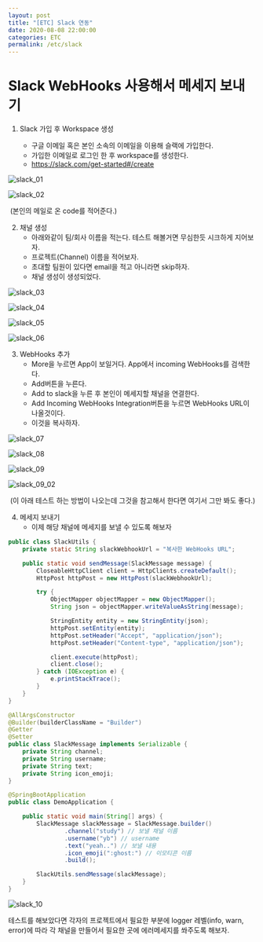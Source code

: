 ```yaml
---
layout: post
title: "[ETC] Slack 연동"
date: 2020-08-08 22:00:00
categories: ETC
permalink: /etc/slack
---
```


# Slack WebHooks 사용해서 메세지 보내기

1. Slack 가입 후 Workspace 생성

   - 구글 이메일 혹은 본인 소속의 이메일을 이용해 슬랙에 가입한다.
   - 가입한 이메일로 로그인 한 후 workspace를 생성한다.
   - <https://slack.com/get-started#/create>

![slack_01](/img/slack_01.JPG)

![slack_02](/img/slack_02.JPG)

​									(본인의 메일로 온 code를 적어준다.)

2. 채널 생성
   - 아래와같이 팀/회사 이름을 적는다. 테스트 해볼거면 무심한듯 시크하게 지어보자.
   - 프로젝트(Channel) 이름을 적어보자.
   - 초대할 팀원이 있다면 email을 적고 아니라면 skip하자.
   - 채널 생성이 생성되었다.

![slack_03](/img/slack_03.JPG)

![slack_04](/img/slack_04.JPG)

![slack_05](/img/slack_05.JPG)

![slack_06](/img/slack_06.JPG)

3. WebHooks 추가
   - More을 누르면 App이 보일거다. App에서 incoming WebHooks를 검색한다.
   - Add버튼을 누른다.
   - Add to slack을 누른 후 본인이 메세지할 채널을 연결한다.
   - Add Incoming WebHooks Integration버튼을 누르면 WebHooks URL이 나올것이다.
   - 이것을 복사하자.

![slack_07](/img/slack_07.JPG)



![slack_08](/img/slack_08.JPG)

![slack_09](/img/slack_09.JPG)

![slack_09_02](/img/slack_09_02.JPG)

​		(이 아래 테스트 하는 방법이 나오는데 그것을 참고해서 한다면 여기서 그만 봐도 좋다.)

4. 메세지 보내기
   - 이제 해당 채널에 메세지를 보낼 수 있도록 해보자

```java
public class SlackUtils {
    private static String slackWebhookUrl = "복사한 WebHooks URL";

    public static void sendMessage(SlackMessage message) {
        CloseableHttpClient client = HttpClients.createDefault();
        HttpPost httpPost = new HttpPost(slackWebhookUrl);

        try {
            ObjectMapper objectMapper = new ObjectMapper();
            String json = objectMapper.writeValueAsString(message);

            StringEntity entity = new StringEntity(json);
            httpPost.setEntity(entity);
            httpPost.setHeader("Accept", "application/json");
            httpPost.setHeader("Content-type", "application/json");

            client.execute(httpPost);
            client.close();
        } catch (IOException e) {
            e.printStackTrace();
        }
    }
}
```

```java
@AllArgsConstructor
@Builder(builderClassName = "Builder")
@Getter
@Setter
public class SlackMessage implements Serializable {
    private String channel;
    private String username;
    private String text;
    private String icon_emoji;
}
```

```java
@SpringBootApplication
public class DemoApplication {

    public static void main(String[] args) {
        SlackMessage slackMessage = SlackMessage.builder()
                .channel("study") // 보낼 채널 이름
                .username("yb") // username
                .text("yeah..") // 보낼 내용
                .icon_emoji(":ghost:") // 이모티콘 이름
                .build();

        SlackUtils.sendMessage(slackMessage);
    }
}
```

![slack_10](/img/slack_10.JPG)

테스트를 해보았다면 각자의 프로젝트에서 필요한 부분에 logger 레벨(info, warn, error)에 따라 각 채널을 만들어서 필요한 곳에 에러메세지를 쏴주도록 해보자.
